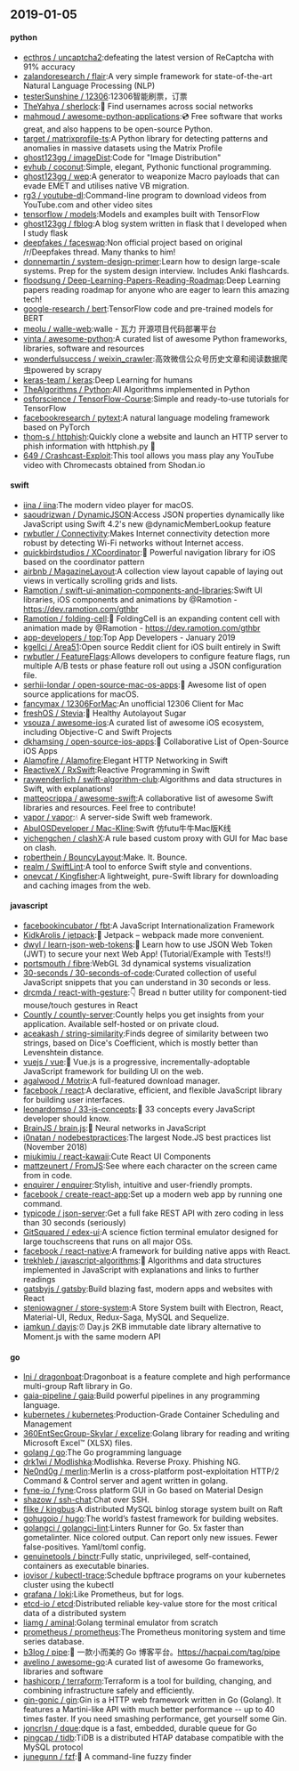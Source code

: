 ## 2019-01-05

#### python
* [ecthros / uncaptcha2](https://github.com/ecthros/uncaptcha2):defeating the latest version of ReCaptcha with 91% accuracy
* [zalandoresearch / flair](https://github.com/zalandoresearch/flair):A very simple framework for state-of-the-art Natural Language Processing (NLP)
* [testerSunshine / 12306](https://github.com/testerSunshine/12306):12306智能刷票，订票
* [TheYahya / sherlock](https://github.com/TheYahya/sherlock):🔎
Find usernames across social networks
* [mahmoud / awesome-python-applications](https://github.com/mahmoud/awesome-python-applications):💿
Free software that works great, and also happens to be open-source Python.
* [target / matrixprofile-ts](https://github.com/target/matrixprofile-ts):A Python library for detecting patterns and anomalies in massive datasets using the Matrix Profile
* [ghost123gg / imageDist](https://github.com/ghost123gg/imageDist):Code for "Image Distribution"
* [evhub / coconut](https://github.com/evhub/coconut):Simple, elegant, Pythonic functional programming.
* [ghost123gg / wep](https://github.com/ghost123gg/wep):A generator to weaponize Macro payloads that can evade EMET and utilises native VB migration.
* [rg3 / youtube-dl](https://github.com/rg3/youtube-dl):Command-line program to download videos from YouTube.com and other video sites
* [tensorflow / models](https://github.com/tensorflow/models):Models and examples built with TensorFlow
* [ghost123gg / fblog](https://github.com/ghost123gg/fblog):A blog system written in flask that I developed when I study flask
* [deepfakes / faceswap](https://github.com/deepfakes/faceswap):Non official project based on original /r/Deepfakes thread. Many thanks to him!
* [donnemartin / system-design-primer](https://github.com/donnemartin/system-design-primer):Learn how to design large-scale systems. Prep for the system design interview. Includes Anki flashcards.
* [floodsung / Deep-Learning-Papers-Reading-Roadmap](https://github.com/floodsung/Deep-Learning-Papers-Reading-Roadmap):Deep Learning papers reading roadmap for anyone who are eager to learn this amazing tech!
* [google-research / bert](https://github.com/google-research/bert):TensorFlow code and pre-trained models for BERT
* [meolu / walle-web](https://github.com/meolu/walle-web):walle - 瓦力 开源项目代码部署平台
* [vinta / awesome-python](https://github.com/vinta/awesome-python):A curated list of awesome Python frameworks, libraries, software and resources
* [wonderfulsuccess / weixin_crawler](https://github.com/wonderfulsuccess/weixin_crawler):高效微信公众号历史文章和阅读数据爬虫powered by scrapy
* [keras-team / keras](https://github.com/keras-team/keras):Deep Learning for humans
* [TheAlgorithms / Python](https://github.com/TheAlgorithms/Python):All Algorithms implemented in Python
* [osforscience / TensorFlow-Course](https://github.com/osforscience/TensorFlow-Course):Simple and ready-to-use tutorials for TensorFlow
* [facebookresearch / pytext](https://github.com/facebookresearch/pytext):A natural language modeling framework based on PyTorch
* [thom-s / httphish](https://github.com/thom-s/httphish):Quickly clone a website and launch an HTTP server to phish information with httphish.py
🐍
* [649 / Crashcast-Exploit](https://github.com/649/Crashcast-Exploit):This tool allows you mass play any YouTube video with Chromecasts obtained from Shodan.io

#### swift
* [iina / iina](https://github.com/iina/iina):The modern video player for macOS.
* [saoudrizwan / DynamicJSON](https://github.com/saoudrizwan/DynamicJSON):Access JSON properties dynamically like JavaScript using Swift 4.2's new @dynamicMemberLookup feature
* [rwbutler / Connectivity](https://github.com/rwbutler/Connectivity):Makes Internet connectivity detection more robust by detecting Wi-Fi networks without Internet access.
* [quickbirdstudios / XCoordinator](https://github.com/quickbirdstudios/XCoordinator):🎌
Powerful navigation library for iOS based on the coordinator pattern
* [airbnb / MagazineLayout](https://github.com/airbnb/MagazineLayout):A collection view layout capable of laying out views in vertically scrolling grids and lists.
* [Ramotion / swift-ui-animation-components-and-libraries](https://github.com/Ramotion/swift-ui-animation-components-and-libraries):Swift UI libraries, iOS components and animations by @Ramotion - https://dev.ramotion.com/gthbr
* [Ramotion / folding-cell](https://github.com/Ramotion/folding-cell):📃
FoldingCell is an expanding content cell with animation made by @Ramotion - https://dev.ramotion.com/gthbr
* [app-developers / top](https://github.com/app-developers/top):Top App Developers - January 2019
* [kgellci / Area51](https://github.com/kgellci/Area51):Open source Reddit client for iOS built entirely in Swift
* [rwbutler / FeatureFlags](https://github.com/rwbutler/FeatureFlags):Allows developers to configure feature flags, run multiple A/B tests or phase feature roll out using a JSON configuration file.
* [serhii-londar / open-source-mac-os-apps](https://github.com/serhii-londar/open-source-mac-os-apps):🚀
Awesome list of open source applications for macOS.
* [fancymax / 12306ForMac](https://github.com/fancymax/12306ForMac):An unofficial 12306 Client for Mac
* [freshOS / Stevia](https://github.com/freshOS/Stevia):🍃
Healthy Autolayout Sugar
* [vsouza / awesome-ios](https://github.com/vsouza/awesome-ios):A curated list of awesome iOS ecosystem, including Objective-C and Swift Projects
* [dkhamsing / open-source-ios-apps](https://github.com/dkhamsing/open-source-ios-apps):📱
Collaborative List of Open-Source iOS Apps
* [Alamofire / Alamofire](https://github.com/Alamofire/Alamofire):Elegant HTTP Networking in Swift
* [ReactiveX / RxSwift](https://github.com/ReactiveX/RxSwift):Reactive Programming in Swift
* [raywenderlich / swift-algorithm-club](https://github.com/raywenderlich/swift-algorithm-club):Algorithms and data structures in Swift, with explanations!
* [matteocrippa / awesome-swift](https://github.com/matteocrippa/awesome-swift):A collaborative list of awesome Swift libraries and resources. Feel free to contribute!
* [vapor / vapor](https://github.com/vapor/vapor):💧
A server-side Swift web framework.
* [AbuIOSDeveloper / Mac-Kline](https://github.com/AbuIOSDeveloper/Mac-Kline):Swift 仿futu牛牛Mac版K线
* [yichengchen / clashX](https://github.com/yichengchen/clashX):A rule based custom proxy with GUI for Mac base on clash.
* [roberthein / BouncyLayout](https://github.com/roberthein/BouncyLayout):Make. It. Bounce.
* [realm / SwiftLint](https://github.com/realm/SwiftLint):A tool to enforce Swift style and conventions.
* [onevcat / Kingfisher](https://github.com/onevcat/Kingfisher):A lightweight, pure-Swift library for downloading and caching images from the web.

#### javascript
* [facebookincubator / fbt](https://github.com/facebookincubator/fbt):A JavaScript Internationalization Framework
* [KidkArolis / jetpack](https://github.com/KidkArolis/jetpack):🚀
Jetpack – webpack made more convenient.
* [dwyl / learn-json-web-tokens](https://github.com/dwyl/learn-json-web-tokens):🔐
Learn how to use JSON Web Token (JWT) to secure your next Web App! (Tutorial/Example with Tests!!)
* [portsmouth / fibre](https://github.com/portsmouth/fibre):WebGL 3d dynamical systems visualization
* [30-seconds / 30-seconds-of-code](https://github.com/30-seconds/30-seconds-of-code):Curated collection of useful JavaScript snippets that you can understand in 30 seconds or less.
* [drcmda / react-with-gesture](https://github.com/drcmda/react-with-gesture):👇
Bread n butter utility for component-tied mouse/touch gestures in React
* [Countly / countly-server](https://github.com/Countly/countly-server):Countly helps you get insights from your application. Available self-hosted or on private cloud.
* [aceakash / string-similarity](https://github.com/aceakash/string-similarity):Finds degree of similarity between two strings, based on Dice's Coefficient, which is mostly better than Levenshtein distance.
* [vuejs / vue](https://github.com/vuejs/vue):🖖
Vue.js is a progressive, incrementally-adoptable JavaScript framework for building UI on the web.
* [agalwood / Motrix](https://github.com/agalwood/Motrix):A full-featured download manager.
* [facebook / react](https://github.com/facebook/react):A declarative, efficient, and flexible JavaScript library for building user interfaces.
* [leonardomso / 33-js-concepts](https://github.com/leonardomso/33-js-concepts):📜
33 concepts every JavaScript developer should know.
* [BrainJS / brain.js](https://github.com/BrainJS/brain.js):🤖
Neural networks in JavaScript
* [i0natan / nodebestpractices](https://github.com/i0natan/nodebestpractices):The largest Node.JS best practices list (November 2018)
* [miukimiu / react-kawaii](https://github.com/miukimiu/react-kawaii):Cute React UI Components
* [mattzeunert / FromJS](https://github.com/mattzeunert/FromJS):See where each character on the screen came from in code.
* [enquirer / enquirer](https://github.com/enquirer/enquirer):Stylish, intuitive and user-friendly prompts.
* [facebook / create-react-app](https://github.com/facebook/create-react-app):Set up a modern web app by running one command.
* [typicode / json-server](https://github.com/typicode/json-server):Get a full fake REST API with zero coding in less than 30 seconds (seriously)
* [GitSquared / edex-ui](https://github.com/GitSquared/edex-ui):A science fiction terminal emulator designed for large touchscreens that runs on all major OSs.
* [facebook / react-native](https://github.com/facebook/react-native):A framework for building native apps with React.
* [trekhleb / javascript-algorithms](https://github.com/trekhleb/javascript-algorithms):📝
Algorithms and data structures implemented in JavaScript with explanations and links to further readings
* [gatsbyjs / gatsby](https://github.com/gatsbyjs/gatsby):Build blazing fast, modern apps and websites with React
* [steniowagner / store-system](https://github.com/steniowagner/store-system):A Store System built with Electron, React, Material-UI, Redux, Redux-Saga, MySQL and Sequelize.
* [iamkun / dayjs](https://github.com/iamkun/dayjs):⏰
Day.js 2KB immutable date library alternative to Moment.js with the same modern API

#### go
* [lni / dragonboat](https://github.com/lni/dragonboat):Dragonboat is a feature complete and high performance multi-group Raft library in Go.
* [gaia-pipeline / gaia](https://github.com/gaia-pipeline/gaia):Build powerful pipelines in any programming language.
* [kubernetes / kubernetes](https://github.com/kubernetes/kubernetes):Production-Grade Container Scheduling and Management
* [360EntSecGroup-Skylar / excelize](https://github.com/360EntSecGroup-Skylar/excelize):Golang library for reading and writing Microsoft Excel™ (XLSX) files.
* [golang / go](https://github.com/golang/go):The Go programming language
* [drk1wi / Modlishka](https://github.com/drk1wi/Modlishka):Modlishka. Reverse Proxy. Phishing NG.
* [Ne0nd0g / merlin](https://github.com/Ne0nd0g/merlin):Merlin is a cross-platform post-exploitation HTTP/2 Command & Control server and agent written in golang.
* [fyne-io / fyne](https://github.com/fyne-io/fyne):Cross platform GUI in Go based on Material Design
* [shazow / ssh-chat](https://github.com/shazow/ssh-chat):Chat over SSH.
* [flike / kingbus](https://github.com/flike/kingbus):A distributed MySQL binlog storage system built on Raft
* [gohugoio / hugo](https://github.com/gohugoio/hugo):The world’s fastest framework for building websites.
* [golangci / golangci-lint](https://github.com/golangci/golangci-lint):Linters Runner for Go. 5x faster than gometalinter. Nice colored output. Can report only new issues. Fewer false-positives. Yaml/toml config.
* [genuinetools / binctr](https://github.com/genuinetools/binctr):Fully static, unprivileged, self-contained, containers as executable binaries.
* [iovisor / kubectl-trace](https://github.com/iovisor/kubectl-trace):Schedule bpftrace programs on your kubernetes cluster using the kubectl
* [grafana / loki](https://github.com/grafana/loki):Like Prometheus, but for logs.
* [etcd-io / etcd](https://github.com/etcd-io/etcd):Distributed reliable key-value store for the most critical data of a distributed system
* [liamg / aminal](https://github.com/liamg/aminal):Golang terminal emulator from scratch
* [prometheus / prometheus](https://github.com/prometheus/prometheus):The Prometheus monitoring system and time series database.
* [b3log / pipe](https://github.com/b3log/pipe):🎷
一款小而美的 Go 博客平台。https://hacpai.com/tag/pipe
* [avelino / awesome-go](https://github.com/avelino/awesome-go):A curated list of awesome Go frameworks, libraries and software
* [hashicorp / terraform](https://github.com/hashicorp/terraform):Terraform is a tool for building, changing, and combining infrastructure safely and efficiently.
* [gin-gonic / gin](https://github.com/gin-gonic/gin):Gin is a HTTP web framework written in Go (Golang). It features a Martini-like API with much better performance -- up to 40 times faster. If you need smashing performance, get yourself some Gin.
* [joncrlsn / dque](https://github.com/joncrlsn/dque):dque is a fast, embedded, durable queue for Go
* [pingcap / tidb](https://github.com/pingcap/tidb):TiDB is a distributed HTAP database compatible with the MySQL protocol
* [junegunn / fzf](https://github.com/junegunn/fzf):🌸
A command-line fuzzy finder
